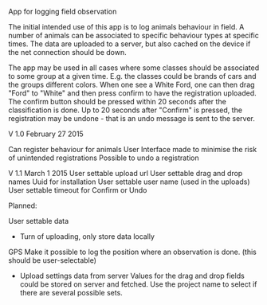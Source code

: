 App for logging field observation

The initial intended use of this app is to log animals behaviour in field. A number of animals can be associated to 
specific behaviour types at specific times. The data are uploaded to a server, but also cached on the device if the 
net connection should be down.

The app may be used in all cases where some classes should be associated to some group at a given time. E.g. the classes 
could be brands of cars and the groups different colors. When one see a White Ford, one can then drag "Ford" to "White" 
and then press confirm to have the registration uploaded. The confirm button should be pressed within 20 seconds after 
the classification is done. Up to 20 seconds after "Confirm" is pressed, the registration may be undone - that is an undo
message is sent to the server. 

V 1.0 February 27 2015

Can register behaviour for animals
User Interface made to minimise the risk of unintended registrations
Possible to undo a registration

V 1.1 March 1 2015
User settable upload url
User settable drag and drop names
Uuid for installation
User settable user name (used in the uploads)
User settable timeout for Confirm or Undo

Planned:

User settable data
- Turn of uploading, only store data locally


GPS
Make it possible to log the position where an observation is done. (this should be user-selectable)

- Upload settings data from server
  Values for the drag and drop fields could be stored on server and fetched. Use the project name
  to select if there are several possible sets.

